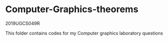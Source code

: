 # Computer-Graphics-theorems

2019UGCS049R

This folder contains codes for my Computer graphics laboratory questions

